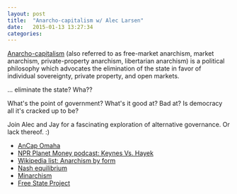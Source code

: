```yaml
---
layout: post
title:  "Anarcho-capitalism w/ Alec Larsen"
date:   2015-01-13 13:27:34
categories: 
---
```


[Anarcho-capitalism](http://en.wikipedia.org/wiki/Anarcho-capitalism)
(also referred to as free-market anarchism, market anarchism, private-property anarchism, libertarian anarchism) is a political philosophy which advocates the elimination of the state in favor of individual sovereignty, private property, and open markets.

... eliminate the state? Wha??

What's the point of government? What's it good at? Bad at?
Is democracy all it's cracked up to be?

Join Alec and Jay for a fascinating exploration of alternative governance. Or lack thereof. :) 

* [AnCap Omaha](http://www.meetup.com/AnCap-Omaha/) 
* [NPR Planet Money podcast: Keynes Vs. Hayek](http://www.npr.org/blogs/money/2011/10/28/141802704/the-friday-podcast-keynes-vs-hayek)
* [Wikipedia list: Anarchism by form](http://en.wikipedia.org/wiki/Category:Anarchism_by_form)
* [Nash equilibrium](http://en.wikipedia.org/wiki/Nash_equilibrium)
* [Minarchism](http://en.wikipedia.org/wiki/Minarchism)
* [Free State Project](https://freestateproject.org)

